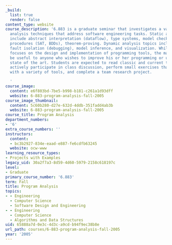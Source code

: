 ```yaml
---
_build:
  list: true
  render: false
content_type: website
course_description: '6.883 is a graduate seminar that investigates a variety of program
  analysis techniques that address software engineering tasks. Static analysis topics
  include abstract interpretation (dataflow), type systems, model checking, decision
  procedures (SAT, BDDs), theorem-proving. Dynamic analysis topics include testing,
  fault isolation (debugging), model inference, and visualization. While the course
  focuses on the design and implementation of programming tools, the material will
  be useful to anyone who wishes to improve his or her programming or understand the
  state of the art. Students are expected to read classic and current technical papers,
  actively participate in class discussion, perform small exercises that provide experience
  with a variety of tools, and complete a team research project.

  '
course_image:
  content: e6f803bd-7be5-b998-b181-c261a1d93dff
  website: 6-883-program-analysis-fall-2005
course_image_thumbnail:
  content: 5c60b280-d27e-632d-4ddb-351fadd4ab3b
  website: 6-883-program-analysis-fall-2005
course_title: Program Analysis
department_numbers:
- '6'
extra_course_numbers: ''
instructors:
  content:
  - bc3b2927-834e-eaad-e887-fe6cdfb63245
  website: ocw-www
learning_resource_types:
- Projects with Examples
legacy_uid: 30a2f7a3-8d59-4d60-5979-2158c618197c
level:
- Graduate
primary_course_number: '6.883'
term: Fall
title: Program Analysis
topics:
- - Engineering
  - Computer Science
  - Software Design and Engineering
- - Engineering
  - Computer Science
  - Algorithms and Data Structures
uid: 65888a7d-0e3c-4d3c-a9cd-b94f9ec38b8e
url_path: courses/6-883-program-analysis-fall-2005
year: '2005'
---
```

